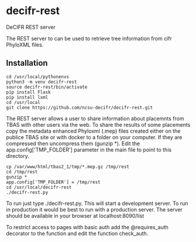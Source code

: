 # decifr-rest
DeCIFR REST server

The REST server to can be used to retrieve tree information from cifr PhyloXML files.

## Installation

```
cd /usr/local/pythonenvs
python3 -m venv decifr-rest
source decifr-rest/bin/activate
pip install Flask
pip install lxml
cd /usr/local
git clone https://github.com/ncsu-decifr/decifr-rest.git

```

The REST  server allows a user to share information about placemnts from TBAS with other users via the web. To share the results of some placements copy the metadata enhanced Phyloxml (.mep) files created either on the publice TBAS site or with docker to a folder on your computer. If they are compressed then uncompress them (gunzip *). Edit the app.config['TMP_FOLDER']  parameter in the main file to point to this directory.

```
cp /var/www/html/tbas2_1/tmp/*.mep.gz /tmp/rest
cd /tmp/rest
gunzip *
app.config['TMP_FOLDER'] = /tmp/rest
cd /usr/local/decifr-rest
./decifr-rest.py

```

To run just type ./decifr-rest.py. This will start a development server. To run in production it would be best to run with a production server. The server should be available in your browser at localhost:8090/list

To restrict access to pages with basic auth add the @requires_auth decorator to the function and edit the function check_auth.



